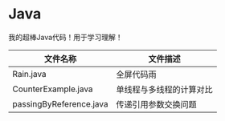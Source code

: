 # Java
我的超棒Java代码！用于学习理解！  

|文件名称|文件描述|
| ---- | ---- |
|Rain.java|全屏代码雨|
|CounterExample.java|单线程与多线程的计算对比|
|passingByReference.java|传递引用参数交换问题|
